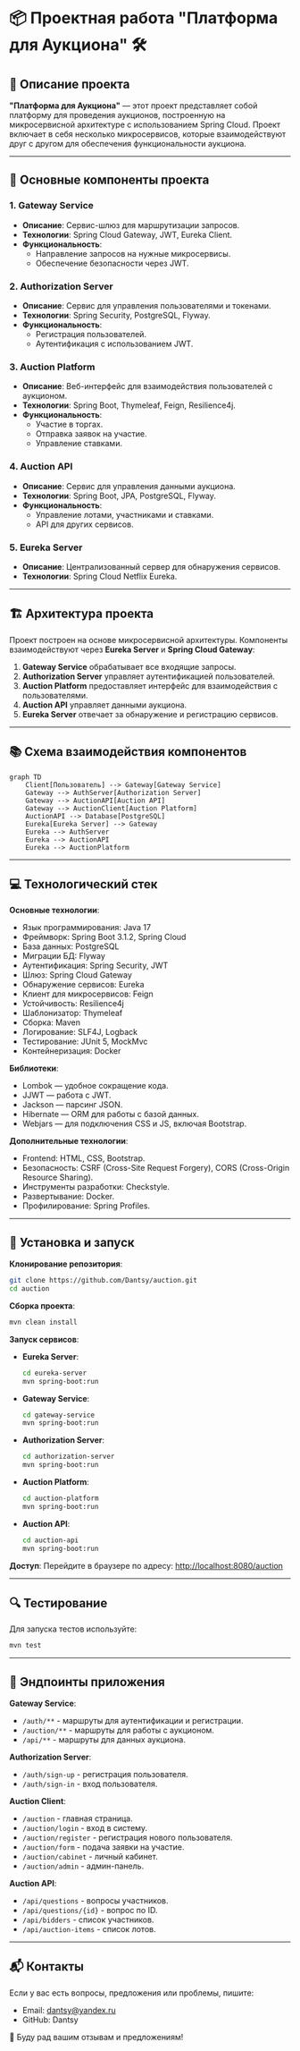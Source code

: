 # 📦 Проектная работа "Платформа для Аукциона" 🛠️

## 📄 Описание проекта

**"Платформа для Аукциона"** — этот проект представляет собой платформу для проведения аукционов, построенную на микросервисной архитектуре с использованием Spring Cloud. Проект включает в себя несколько микросервисов, которые взаимодействуют друг с другом для обеспечения функциональности аукциона.

---

## 🔧 Основные компоненты проекта

### 1. **Gateway Service**
- **Описание**: Сервис-шлюз для маршрутизации запросов.
- **Технологии**: Spring Cloud Gateway, JWT, Eureka Client.
- **Функциональность**:
  - Направление запросов на нужные микросервисы.
  - Обеспечение безопасности через JWT.

### 2. **Authorization Server**
- **Описание**: Сервис для управления пользователями и токенами.
- **Технологии**: Spring Security, PostgreSQL, Flyway.
- **Функциональность**:
  - Регистрация пользователей.
  - Аутентификация с использованием JWT.

### 3. **Auction Platform**
- **Описание**: Веб-интерфейс для взаимодействия пользователей с аукционом.
- **Технологии**: Spring Boot, Thymeleaf, Feign, Resilience4j.
- **Функциональность**:
  - Участие в торгах.
  - Отправка заявок на участие.
  - Управление ставками.

### 4. **Auction API**
- **Описание**: Сервис для управления данными аукциона.
- **Технологии**: Spring Boot, JPA, PostgreSQL, Flyway.
- **Функциональность**:
  - Управление лотами, участниками и ставками.
  - API для других сервисов.

### 5. **Eureka Server**
- **Описание**: Централизованный сервер для обнаружения сервисов.
- **Технологии**: Spring Cloud Netflix Eureka.

---

## 🏗️ Архитектура проекта

Проект построен на основе микросервисной архитектуры. Компоненты взаимодействуют через **Eureka Server** и **Spring Cloud Gateway**:

1. **Gateway Service** обрабатывает все входящие запросы.
2. **Authorization Server** управляет аутентификацией пользователей.
3. **Auction Platform** предоставляет интерфейс для взаимодействия с пользователями.
4. **Auction API** управляет данными аукциона.
5. **Eureka Server** отвечает за обнаружение и регистрацию сервисов.

---

## 📚 Схема взаимодействия компонентов

```mermaid
graph TD
    Client[Пользователь] --> Gateway[Gateway Service]
    Gateway --> AuthServer[Authorization Server]
    Gateway --> AuctionAPI[Auction API]
    Gateway --> AuctionClient[Auction Platform]
    AuctionAPI --> Database[PostgreSQL]
    Eureka[Eureka Server] --> Gateway
    Eureka --> AuthServer
    Eureka --> AuctionAPI
    Eureka --> AuctionPlatform
```

---

## 💻 Технологический стек

**Основные технологии**:
- Язык программирования: Java 17
- Фреймворк: Spring Boot 3.1.2, Spring Cloud
- База данных: PostgreSQL
- Миграции БД: Flyway
- Аутентификация: Spring Security, JWT
- Шлюз: Spring Cloud Gateway
- Обнаружение сервисов: Eureka
- Клиент для микросервисов: Feign
- Устойчивость: Resilience4j
- Шаблонизатор: Thymeleaf
- Сборка: Maven
- Логирование: SLF4J, Logback
- Тестирование: JUnit 5, MockMvc
- Контейнеризация: Docker

**Библиотеки**:
- Lombok — удобное сокращение кода.
- JJWT — работа с JWT.
- Jackson — парсинг JSON.
- Hibernate — ORM для работы с базой данных.
- Webjars — для подключения CSS и JS, включая Bootstrap.

**Дополнительные технологии**:
- Frontend: HTML, CSS, Bootstrap.
- Безопасность: CSRF (Cross-Site Request Forgery), CORS (Cross-Origin Resource Sharing).
- Инструменты разработки: Checkstyle.
- Развертывание: Docker.
- Профилирование: Spring Profiles.

---

## 🚀 Установка и запуск

**Клонирование репозитория**:
```bash
git clone https://github.com/Dantsy/auction.git
cd auction
```

**Сборка проекта**:
```bash
mvn clean install
```

**Запуск сервисов**:

- **Eureka Server**:
  ```bash
  cd eureka-server
  mvn spring-boot:run
  ```

- **Gateway Service**:
  ```bash
  cd gateway-service
  mvn spring-boot:run
  ```

- **Authorization Server**:
  ```bash
  cd authorization-server
  mvn spring-boot:run
  ```

- **Auction Platform**:
  ```bash
  cd auction-platform
  mvn spring-boot:run
  ```

- **Auction API**:
  ```bash
  cd auction-api
  mvn spring-boot:run
  ```

**Доступ**:
Перейдите в браузере по адресу: [http://localhost:8080/auction](http://localhost:8080/auction)

---

## 🔍 Тестирование

Для запуска тестов используйте:

```bash
mvn test
```

---

## 🔗 Эндпоинты приложения

**Gateway Service**:
- `/auth/**` - маршруты для аутентификации и регистрации.
- `/auction/**` - маршруты для работы с аукционом.
- `/api/**` - маршруты для данных аукциона.

**Authorization Server**:
- `/auth/sign-up` - регистрация пользователя.
- `/auth/sign-in` - вход пользователя.

**Auction Client**:
- `/auction` - главная страница.
- `/auction/login` - вход в систему.
- `/auction/register` - регистрация нового пользователя.
- `/auction/form` - подача заявки на участие.
- `/auction/cabinet` - личный кабинет.
- `/auction/admin` - админ-панель.

**Auction API**:
- `/api/questions` - вопросы участников.
- `/api/questions/{id}` - вопрос по ID.
- `/api/bidders` - список участников.
- `/api/auction-items` - список лотов.

---

## 📬 Контакты

Если у вас есть вопросы, предложения или проблемы, пишите:

- Email: dantsy@yandex.ru
- GitHub: Dantsy

🤝 Буду рад вашим отзывам и предложениям!


